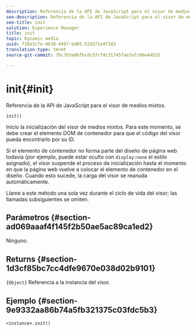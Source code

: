 ```yaml
---
description: Referencia de la API de JavaScript para el visor de medios mixtos.
seo-description: Referencia de la API de JavaScript para el visor de medios mixtos.
seo-title: init
solution: Experience Manager
title: init
topic: Dynamic media
uuid: f16e3cfe-4b30-4497-bd65-52d2f1edf3d3
translation-type: tm+mt
source-git-commit: 7bc7b3a86fbcdc57cfdc31745fae3afc06e44b15

---
```



# init{#init}

Referencia de la API de JavaScript para el visor de medios mixtos.

`init()`

Inicio la inicialización del visor de medios mixtos. Para este momento, se debe crear el elemento DOM de contenedor para que el código del visor pueda encontrarlo por su ID.

Si el elemento de contenedor no forma parte del diseño de página web todavía (por ejemplo, puede estar oculto con `display:none` el estilo asignado), el visor suspende el proceso de inicialización hasta el momento en que la página web vuelve a colocar el elemento de contenedor en el diseño. Cuando esto sucede, la carga del visor se reanuda automáticamente.

Llame a este método una sola vez durante el ciclo de vida del visor; las llamadas subsiguientes se omiten.

## Parámetros {#section-ad069aaaf4f145f2b50ae5ac89ca1ed2}

Ninguno.

## Returns {#section-1d3cf85bc7cc4dfe9670e038d02b9101}

`{Object}` Referencia a la instancia del visor.

## Ejemplo {#section-9e9332aa86b74a5fb321375c03fdc5b3}

```
<instance>.init()
```

